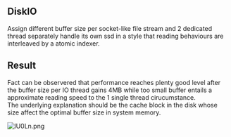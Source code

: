 ## DiskIO
Assign different buffer size per socket-like file stream and 2 dedicated
thread separately handle its own ssd in a style that reading behaviours are
interleaved by a atomic indexer.
## Result
Fact can be observered that performance reaches plenty good level
after the buffer size per IO thread gains 4MB while too small buffer
entails a approximate reading speed to the 1 single thread 
cirucumstance.  
The underlying explanation should be the cache block in the disk 
whose size affect the optimal buffer size in system memory.


![lU0Ln.png](https://s1.ax1x.com/2017/09/26/lU0Ln.png "performance")